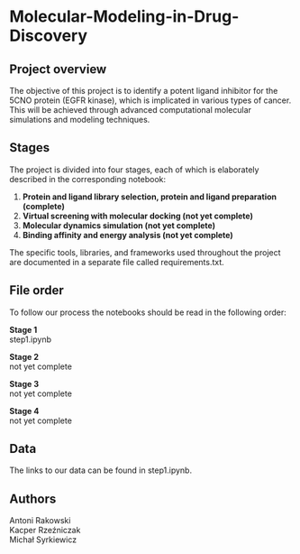 # Molecular-Modeling-in-Drug-Discovery

## Project overview
The objective of this project is to identify a potent ligand inhibitor for the 5CNO protein (EGFR kinase), which is implicated in various types of cancer. This will be achieved through advanced computational molecular simulations and modeling techniques.

## Stages
The project is divided into four stages, each of which is elaborately described in the corresponding notebook:
1. **Protein and ligand library selection, protein and ligand preparation (complete)**
2. **Virtual screening with molecular docking (not yet complete)**
3. **Molecular dynamics simulation (not yet complete)**
4. **Binding affinity and energy analysis (not yet complete)**

The specific tools, libraries, and frameworks used throughout the project are documented in a separate file called requirements.txt.

## File order
To follow our process the notebooks should be read in the following order: 

**Stage 1** <br>
step1.ipynb

**Stage 2** <br>
not yet complete

**Stage 3** <br>
not yet complete

**Stage 4** <br>
not yet complete

## Data
The links to our data can be found in step1.ipynb.

## Authors
Antoni Rakowski <br>
Kacper Rzeźniczak <br>
Michał Syrkiewicz